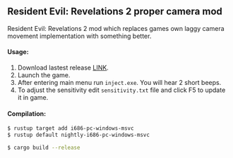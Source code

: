 ## Resident Evil: Revelations 2 proper camera mod
Resident Evil: Revelations 2 mod which replaces games own laggy camera movement implementation with something better.

#### Usage:
1. Download lastest release [LINK](https://github.com/mactec0/rerev2_camera_mod/releases/download/0.1/rerev2_mod.zip).
2. Launch the game.
3. After entering main menu run `inject.exe`. You will hear 2 short beeps.
4. To adjust the sensitivity edit `sensitivity.txt` file and click F5 to update it in game.

#### Compilation:
```sh
$ rustup target add i686-pc-windows-msvc
$ rustup default nightly-i686-pc-windows-msvc

$ cargo build --release
```
